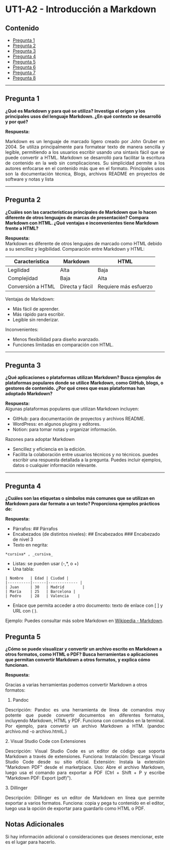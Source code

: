# UT1-A2 - Introducción a Markdown

## Contenido
- [Pregunta 1](#pregunta-1)
- [Pregunta 2](#pregunta-2)
- [Pregunta 3](#pregunta-3)
- [Pregunta 4](#pregunta-4)
- [Pregunta 5](#pregunta-5)
- [Pregunta 6](#pregunta-6)
- [Pregunta 7](#pregunta-7)
- [Pregunta 8](#pregunta-8)


---

## Pregunta 1
**¿Qué es Markdown y para qué se utiliza? Investiga el origen y los principales usos del lenguaje Markdown. ¿En qué contexto se desarrolló y por qué?**

**Respuesta:**  
<p style="text-align: justify;">
Markdown es un lenguaje de marcado ligero creado por John Gruber en 2004. Se utiliza principalmente para formatear texto de manera sencilla y legible, permitiendo a los usuarios escribir usando una sintaxis fácil que se puede convertir a HTML.
Markdown se desarrolló para facilitar la escritura de contenido en la web sin complicaciones. Su simplicidad permite a los autores enfocarse en el contenido más que en el formato.
Principales usos son la documentación técnica, Blogs, archivos README en proyectos de software y notas y lista
</p>

---

## Pregunta 2
**¿Cuáles son las características principales de Markdown que lo hacen diferente de otros lenguajes de marcas de presentación? Compara Markdown con HTML. ¿Qué ventajas e inconvenientes tiene Markdown frente a HTML?**

**Respuesta:**  
Markdown es diferente de otros lenguajes de marcado como HTML debido a su sencillez y legibilidad. Comparación entre Markdown y HTML:

| Característica      | Markdown | HTML       |
|-------------|------|--------------|
| Legilidad  | Alta   | Baja       |
| Complejidad   | Baja   | Alta    |
| Conversión a HTML| Directa y fácil   | Requiere más esfuerzo     |

Ventajas de Markdown:
-	Más fácil de aprender.
-	Más rápido para escribir.
-	Legible sin renderizar.

Inconvenientes:
-	Menos flexibilidad para diseño avanzado.
-	Funciones limitadas en comparación con HTML.

---

## Pregunta 3
**¿Qué aplicaciones o plataformas utilizan Markdown? Busca ejemplos de plataformas populares donde se utilice Markdown, como GitHub, blogs, o gestores de contenido. ¿Por qué crees que esas plataformas han adoptado Markdown?**

**Respuesta:**  
Algunas plataformas populares que utilizan Markdown incluyen:

-   GitHub: para documentación de proyectos y archivos README.
-	WordPress: en algunos plugins y editores.
-	Notion: para tomar notas y organizar información.

Razones para adoptar Markdown

-	Sencillez y eficiencia en la edición.
-	Facilita la colaboración entre usuarios técnicos y no técnicos.
puedes escribir una respuesta detallada a la pregunta. Puedes incluir ejemplos, datos o cualquier información relevante.

---

## Pregunta 4
**¿Cuáles son las etiquetas o símbolos más comunes que se utilizan en Markdown para dar formato a un texto? Proporciona ejemplos prácticos de:**

**Respuesta:**  
-	Párrafos:  ## Párrafos
-	Encabezados (de distintos niveles): ## Encabezados  ### Encabezado de nivel 3
-	Texto en negrita:
 ```
*cursiva* , _cursiva_ 
```
-	Listas: se pueden usar (-,*, o +) 
-	Una tabla: 
```
| Nombre   | Edad | Ciudad |
|----------|------|------------- |
| Juan     | 30   | Madrid        |
| María    | 25   | Barcelona |
| Pedro    | 28   | Valencia    |
```
-	Enlace que permita acceder a otro documento: texto de enlace con [ ] y URL con ( ). 

Ejemplo: Puedes consultar más sobre Markdown en [Wikipedia - Markdown](https://es.wikipedia.org/wiki/Markdown).

## Pregunta 5
**¿Cómo se puede visualizar y convertir un archivo escrito en Markdown a otros formatos, como HTML o PDF? Busca herramientas o aplicaciones que permitan convertir Markdown a otros formatos, y explica cómo funcionan.**

**Respuesta:**  

Gracias a varias herramientas podemos convertir Markdown a otros formatos:
1. Pandoc
<p style="text-align: justify;">
Descripción: Pandoc es una herramienta de línea de comandos muy potente que puede convertir documentos en diferentes formatos, incluyendo Markdown, HTML y PDF.
Funciona con comandos en la terminal. Por ejemplo, para convertir un archivo Markdown a HTM. (pandoc archivo.md -o archivo.htmlL.)
</p>
2. Visual Studio Code con Extensiones
<p style="text-align: justify;">
Descripción: Visual Studio Code es un editor de código que soporta Markdown a través de extensiones.
Funciona:
Instalación: Descarga Visual Studio Code desde su sitio oficial.
Extensión: Instala la extensión "Markdown PDF" desde el marketplace.
Uso: Abre el archivo Markdown, luego usa el comando para exportar a PDF (Ctrl + Shift + P y escribe "Markdown PDF: Export (pdf)").
</p>
3. Dillinger 
<p style="text-align: justify;">
Descripción: Dillinger es un editor de Markdown en línea que permite exportar a varios formatos.
Funciona: copia y pega tu contenido en el editor, luego usa la opción de exportar para guardarlo como HTML o PDF.
</p>


## Notas Adicionales
Si hay información adicional o consideraciones que desees mencionar, este es el lugar para hacerlo.


